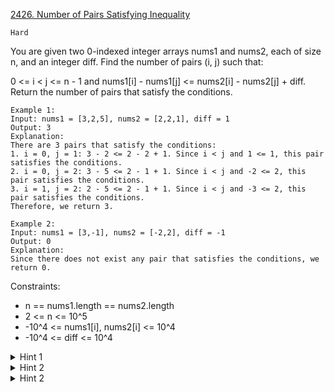[2426. Number of Pairs Satisfying Inequality](https://leetcode.com/problems/number-of-pairs-satisfying-inequality/)

`Hard`

You are given two 0-indexed integer arrays nums1 and nums2, each of size n, and an integer diff. Find the number of pairs (i, j) such that:

0 <= i < j <= n - 1 and
nums1[i] - nums1[j] <= nums2[i] - nums2[j] + diff.
Return the number of pairs that satisfy the conditions.

```
Example 1:
Input: nums1 = [3,2,5], nums2 = [2,2,1], diff = 1
Output: 3
Explanation:
There are 3 pairs that satisfy the conditions:
1. i = 0, j = 1: 3 - 2 <= 2 - 2 + 1. Since i < j and 1 <= 1, this pair satisfies the conditions.
2. i = 0, j = 2: 3 - 5 <= 2 - 1 + 1. Since i < j and -2 <= 2, this pair satisfies the conditions.
3. i = 1, j = 2: 2 - 5 <= 2 - 1 + 1. Since i < j and -3 <= 2, this pair satisfies the conditions.
Therefore, we return 3.

Example 2:
Input: nums1 = [3,-1], nums2 = [-2,2], diff = -1
Output: 0
Explanation:
Since there does not exist any pair that satisfies the conditions, we return 0.
```

Constraints:

- n == nums1.length == nums2.length
- 2 <= n <= 10^5
- -10^4 <= nums1[i], nums2[i] <= 10^4
- -10^4 <= diff <= 10^4

<details>
<summary>Hint 1</summary>

Try rearranging the equation.
</details>

<details>
<summary>Hint 2</summary>

Once the equation is rearranged properly, think how a segment tree or a Fenwick tree can be used to solve the rearranged equation.
</details>

<details>
<summary>Hint 2</summary>

Iterate through the array backwards.
</details>
